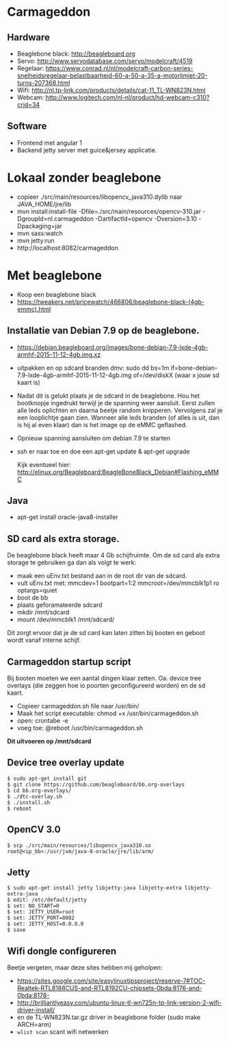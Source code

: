 # Carmageddon

## Hardware
- Beaglebone black: http://beagleboard.org
- Servo: http://www.servodatabase.com/servo/modelcraft/4519
- Regelaar: https://www.conrad.nl/nl/modelcraft-carbon-series-snelheidsregelaar-belastbaarheid-60-a-50-a-35-a-motorlimiet-20-turns-207368.html
- Wifi: http://nl.tp-link.com/products/details/cat-11_TL-WN823N.html
- Webcam: http://www.logitech.com/nl-nl/product/hd-webcam-c310?crid=34

## Software
- Frontend met angular 1
- Backend jetty server met guice&jersey applicatie.

# Lokaal zonder beaglebone
- copieer ./src/main/resources/libopencv_java310.dylib naar JAVA_HOME/jre/lib
- mvn install:install-file -Dfile=./src/main/resources/opencv-310.jar -DgroupId=nl.carmageddon -DartifactId=opencv -Dversion=3.10 -Dpackaging=jar
- mvn sass:watch 
- mvn jetty:run
- http://localhost:8082/carmageddon


# Met beaglebone
- Koop een beaglebone black
- https://tweakers.net/pricewatch/466806/beaglebone-black-(4gb-emmc).html


## Installatie van Debian 7.9 op de beaglebone.
- https://debian.beagleboard.org/images/bone-debian-7.9-lxde-4gb-armhf-2015-11-12-4gb.img.xz
- uitpakken en op sdcard branden dmv: sudo dd bs=1m if=bone-debian-7.9-lxde-4gb-armhf-2015-11-12-4gb.img of=/dev/diskX (waar x jouw sd kaart is)
- Nadat dit is gelukt plaats je de sdcard in de beaglebone. Hou het bootknopje ingedrukt terwijl je de spanning weer aansluit. Eerst zullen alle leds oplichten en daarna beetje random knipperen. Vervolgens zal je een looplichtje gaan zien. Wanneer alle leds branden (of alles is uit, dan is hij al even klaar) dan is het image op de eMMC geflashed.
- Opnieuw spanning aansluiten om debian 7.9 te starten
- ssh er naar toe en doe een apt-get update & apt-get upgrade

  Kijk eventueel hier: http://elinux.org/Beagleboard:BeagleBoneBlack_Debian#Flashing_eMMC

## Java
- apt-get install oracle-java8-installer

## SD card als extra storage.
De beaglebone black heeft maar 4 Gb schijfruimte. Om de sd card als extra storage te gebruiken ga dan als volgt te werk:

- maak een uEnv.txt bestand aan in de root dir van de sdcard.
- vult uEnv.txt met:
    mmcdev=1
    bootpart=1:2
    mmcroot=/dev/mmcblk1p1 ro
    optargs=quiet
- boot de bb
- plaats geforamateerde sdcard
- mkdir /mnt/sdcard
- mount /dev/mmcblk1 /mnt/sdcard/
    
Dit zorgt ervoor dat je de sd card kan laten zitten bij booten en geboot wordt vanaf interne schijf.

## Carmageddon startup script
Bij booten moeten we een aantal dingen klaar zetten. Oa. device tree overlays (die zeggen hoe io poorten geconfigureerd worden) en de sd kaart.

- Copieer carmageddon.sh file naar /usr/bin/
- Maak het script executable: chmod +x /usr/bin/carmageddon.sh
- open: crontabe -e
- voeg toe: @reboot /usr/bin/carmageddon.sh

**Dit uitvoeren op /mnt/sdcard**
## Device tree overlay update
    $ sudo apt-get install git
    $ git clone https://github.com/beagleboard/bb.org-overlays
    $ cd bb.org-overlays/
    $ ./dtc-overlay.sh
    $ ./install.sh
    $ reboot

## OpenCV 3.0
    $ scp ./src/main/resources/libopencv_java310.so root@<ip_bb>:/usr/jvm/java-8-oracle/jre/lib/arm/

## Jetty
    $ sudo apt-get install jetty libjetty-java libjetty-extra libjetty-extra-java
    $ edit: /etc/default/jetty
    $ set: NO_START=0
    $ set: JETTY_USER=root
    $ set: JETTY_PORT=8082
    $ set: JETTY_HOST=0.0.0.0
    $ save
    
   
## Wifi dongle configureren
Beetje vergeten, maar deze sites hebben mij geholpen:
- https://sites.google.com/site/easylinuxtipsproject/reserve-7#TOC-Realtek-RTL8188CUS-and-RTL8192CU-chipsets-0bda:8176-and-0bda:8178-
- http://brilliantlyeasy.com/ubuntu-linux-tl-wn725n-tp-link-version-2-wifi-driver-install/
- en de TL-WN823N.tar.gz driver in beaglebone folder (sudo make ARCH=arm)
- `wlist scan` scant wifi netwerken
